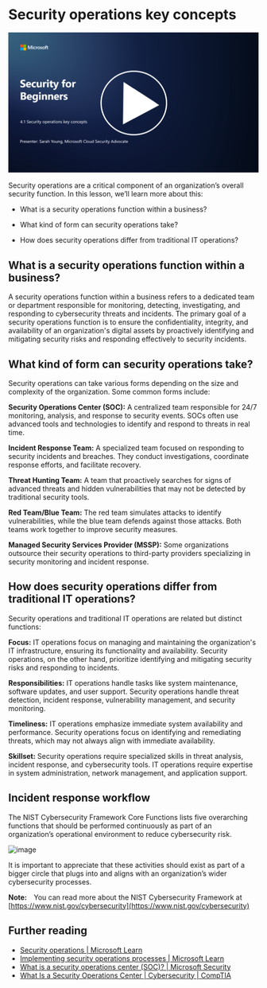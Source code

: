 # Security operations key concepts

[![Watch the video](images/4-1_placeholder.png)](https://learn-video.azurefd.net/vod/player?id=6a1cf511-89e0-493a-8ef9-91c458200266)

Security operations are a critical component of an organization’s overall security function. In this lesson, we’ll learn more about this:

 - What is a security operations function within a business?
   
 -  What kind of form can security operations take?
   
   - How does security operations differ from traditional IT operations?

## What is a security operations function within a business?

A security operations function within a business refers to a dedicated team or department responsible for monitoring, detecting, investigating, and responding to cybersecurity threats and incidents. The primary goal of a security operations function is to ensure the confidentiality, integrity, and availability of an organization's digital assets by proactively identifying and mitigating security risks and responding effectively to security incidents.

## What kind of form can security operations take?

Security operations can take various forms depending on the size and complexity of the organization. Some common forms include:

**Security Operations Center (SOC):** A centralized team responsible for 24/7 monitoring, analysis, and response to security events. SOCs often use advanced tools and technologies to identify and respond to threats in real time.

**Incident Response Team:** A specialized team focused on responding to security incidents and breaches. They conduct investigations, coordinate response efforts, and facilitate recovery.

**Threat Hunting Team:** A team that proactively searches for signs of advanced threats and hidden vulnerabilities that may not be detected by traditional security tools.

**Red Team/Blue Team:** The red team simulates attacks to identify vulnerabilities, while the blue team defends against those attacks. Both teams work together to improve security measures.

**Managed Security Services Provider (MSSP):** Some organizations outsource their security operations to third-party providers specializing in security monitoring and incident response.

## How does security operations differ from traditional IT operations?

Security operations and traditional IT operations are related but distinct functions:

**Focus:** IT operations focus on managing and maintaining the organization's IT infrastructure, ensuring its functionality and availability. Security operations, on the other hand, prioritize identifying and mitigating security risks and responding to incidents.

**Responsibilities:** IT operations handle tasks like system maintenance, software updates, and user support. Security operations handle threat detection, incident response, vulnerability management, and security monitoring.

**Timeliness:** IT operations emphasize immediate system availability and performance. Security operations focus on identifying and remediating threats, which may not always align with immediate availability.

**Skillset:** Security operations require specialized skills in threat analysis, incident response, and cybersecurity tools. IT operations require expertise in system administration, network management, and application support.

## Incident response workflow

The NIST Cybersecurity Framework Core Functions lists five overarching functions that should be performed continuously as part of an organization’s operational environment to reduce cybersecurity risk. 

![image](https://github.com/microsoft/Security-101/assets/139931591/f6d19dce-f96e-47bd-9e0a-8019675a602d)


It is important to appreciate that these activities should exist as part of a bigger circle that plugs into and aligns with an organization’s wider cybersecurity processes. 

**Note:** You can read more about the NIST Cybersecurity Framework at [https://www.nist.gov/cybersecurity](https://www.nist.gov/cybersecurity)

## Further reading

- [Security operations | Microsoft Learn](https://learn.microsoft.com/en-us/security/operations/overview?WT.mc_id=academic-96948-sayoung)
- [Implementing security operations processes | Microsoft Learn](https://learn.microsoft.com/en-us/security/operations/?WT.mc_id=academic-96948-sayoung)
- [What is a security operations center (SOC)? | Microsoft Security](https://www.microsoft.com/en-us/security/business/security-101/what-is-a-security-operations-center-soc?WT.mc_id=academic-96948-sayoung)
- [What Is a Security Operations Center | Cybersecurity | CompTIA](https://www.comptia.org/content/articles/what-is-a-security-operations-center)




